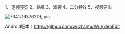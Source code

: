 1、逐帧预览
2、贴纸
3、滤镜
4、二分特效
5、视频导出


![7341716376219_ pic](https://github.com/wuzhantu/TuVideoEdit/assets/15224179/6e0ca8b6-26c8-4f89-a6da-dd6279d0afca)

Android版本：https://github.com/wuzhantu/WuVideoEdit
